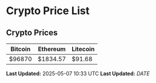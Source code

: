 # Crypto Price List

## Crypto Prices
| Bitcoin | Ethereum | Litecoin |
| ------- | -------- | -------- |
| $96870 | $1834.57 | $91.68 |
**Last Updated:** 2025-05-07 10:33 UTC
**Last Updated:** $DATE$
